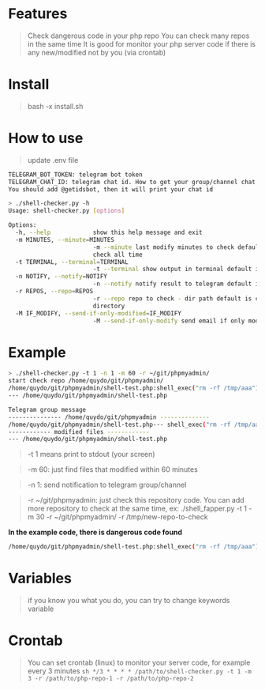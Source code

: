 # Features
> Check dangerous code in your php repo
> You can check many repos in the same time
> It is good for monitor your php server code if there is any new/modified not by you (via crontab)

# Install
> bash -x install.sh

# How to use
> update .env file
```sh
TELEGRAM_BOT_TOKEN: telegram bot token
TELEGRAM_CHAT_ID: telegram chat id. How to get your group/channel chat id?
You should add @getidsbot, then it will print your chat id
```

```sh
> ./shell-checker.py -h
Usage: shell-checker.py [options]

Options:
  -h, --help            show this help message and exit
  -m MINUTES, --minute=MINUTES
                        -m --minute last modify minutes to check default is
                        check all time
  -t TERMINAL, --terminal=TERMINAL
                        -t --terminal show output in terminal default is 0
  -n NOTIFY, --notify=NOTIFY
                        -n --notify notify result to telegram default is 0
  -r REPOS, --repo=REPOS
                        -r --repo repo to check - dir path default is current
                        directory
  -M IF_MODIFY, --send-if-only-modified=IF_MODIFY
                        -M --send-if-only-modify send email if only modified

```

# **Example**
``` sh
> ./shell-checker.py -t 1 -n 1 -m 60 -r ~/git/phpmyadmin/
start check repo /home/quydo/git/phpmyadmin/
/home/quydo/git/phpmyadmin/shell-test.php:shell_exec("rm -rf /tmp/aaa");
--- /home/quydo/git/phpmyadmin/shell-test.php

```

```sh
Telegram group message
--------------- /home/quydo/git/phpmyadmin --------------
/home/quydo/git/phpmyadmin/shell-test.php--- shell_exec("rm -rf /tmp/aaa");
------------ modified files ------------
--- /home/quydo/git/phpmyadmin/shell-test.php
```

> -t 1 means print to stdout (your screen)

> -m 60: just find files that modified within 60 minutes

> -n 1: send notification to telegram group/channel

> -r ~/git/phpmyadmin: just check this repository code. You can add more repository to check at the same time, ex: ./shell_fapper.py -t 1 -m 30 -r ~/git/phpmyadmin/ -r /tmp/new-repo-to-check

**In the example code, there is dangerous code found**
```sh
/home/quydo/git/phpmyadmin/shell-test.php:shell_exec("rm -rf /tmp/aaa");
```

# **Variables**
> if you know you what you do, you can try to change keywords variable

# **Crontab**
> You can set crontab (linux) to monitor your server code, for example every 3 minutes
```sh */3 * * * * /path/to/shell-checker.py -t 1 -m 3 -r /path/to/php-repo-1 -r /path/to/php-repo-2```
